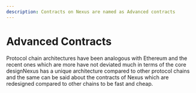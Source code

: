 ```yaml
---
description: Contracts on Nexus are named as Advanced contracts
---
```


# Advanced Contracts

Protocol chain architectures have been analogous with Ethereum and the recent ones which are more have not deviated much in terms of the core designNexus has a unique architecture compared to other protocol chains and the same can be said about the contracts of Nexus which are redesigned compared to other chains to be fast and cheap.

